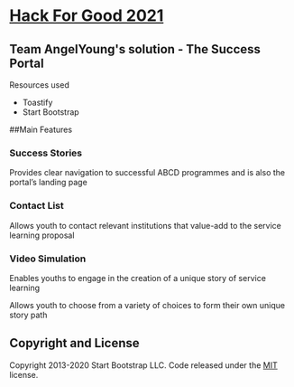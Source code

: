# [Hack For Good 2021](https://dsc.comp.nus.edu.sg/)

## Team AngelYoung's solution - The Success Portal

Resources used
- Toastify
- Start Bootstrap

##Main Features

### Success Stories

Provides clear navigation to successful ABCD programmes and is also the portal’s landing page

### Contact List

Allows youth to contact relevant institutions that value-add to the service learning proposal 

### Video Simulation

Enables youths to engage in the creation of a unique  story of service learning

Allows youth to choose from a variety of choices to form their own unique story path


## Copyright and License

Copyright 2013-2020 Start Bootstrap LLC. Code released under the [MIT](https://github.com/StartBootstrap/startbootstrap-clean-blog/blob/gh-pages/LICENSE) license.
